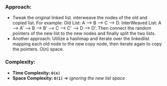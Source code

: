### Approach:
- Tweak the original linked list. interweave the nodes of the old and copied list. For example: Old List: A --> B --> C --> D. InterWeaved List: A --> A' --> B --> B' --> C --> C' --> D --> D'. Then connect the random pointers of the new list to the new nodes and finally split the two lists.
- Another approach: Utilize a hashmap and iterate over the linkedlist mapping each old node to the new copy node, then iterate again to copy the pointers. O(n) space.
​
### Complexity:
- **Time Complexity: `O(n)`**
- **Space Complexity: `O(1)`** *=> ignoring the new list space*